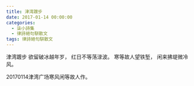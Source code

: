 ```yaml
---
title: 津湾踱步
date: 2017-01-14 00:00:00
categories:
  - 柒小詩集
  - 律詩絕句駢散文
tags: 律詩絕句駢散文
---
```

津湾踱步 
欲留破冰越年岁，
红日不等荡渌波。
寒等故人望铁堑，
闲来拂堤微冷风。

20170114津湾广场寒风闲等故人作。
<!-- more -->
